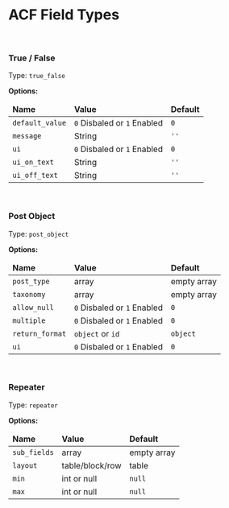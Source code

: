 <h1>ACF Field Types</h1>
<br>

<h3>True / False</h3>
<p>Type: <code>true_false</code>
<p><strong>Options:</strong></p>
<table>
<thead>
<td><strong>Name</strong></td>
<td><strong>Value</strong></td>
<td><strong>Default</strong></td>
</thead>
<tr><td><code>default_value</code></td><td> <code>0</code> Disbaled or <code>1</code> Enabled</td><td><code>0</code></td></tr>
<tr><td><code>message</code></td><td> String</td><td><code>''</code></td></tr>
<tr><td><code>ui</code></td><td> <code>0</code> Disbaled or <code>1</code> Enabled</td><td><code>0</code></td></tr>
<tr><td><code>ui_on_text</code></td><td>  String </td><td><code>''</code></td></tr>
<tr><td><code>ui_off_text</code></td><td>  String </td><td><code>''</code></td></tr>
</table>

<br>

<h3>Post Object</h3>
<p>Type: <code>post_object</code>
<p><strong>Options:</strong></p>
<table>
<thead>
<td><strong>Name</strong></td>
<td><strong>Value</strong></td>
<td><strong>Default</strong></td>
</thead>
<tr><td><code>post_type</code></td><td> array </td><td>empty array</td></tr>
<tr><td><code>taxonomy</code></td><td> array </td><td>empty array</td></tr>
<tr><td><code>allow_null</code></td><td> <code>0</code> Disbaled or <code>1</code> Enabled</td><td><code>0</code></td></tr>
<tr><td><code>multiple</code></td><td> <code>0</code> Disbaled or <code>1</code> Enabled</td><td><code>0</code></td></tr>
<tr><td><code>return_format</code></td><td><code>object</code> or <code>id</code></td><td><code>object</code></td></tr>
<tr><td><code>ui</code></td><td> <code>0</code> Disbaled or <code>1</code> Enabled</td><td><code>0</code></td></tr>
</table>

<br>

<h3>Repeater</h3>
<p>Type: <code>repeater</code>
<p><strong>Options:</strong></p>
<table>
<thead>
<td><strong>Name</strong></td>
<td><strong>Value</strong></td>
<td><strong>Default</strong></td>
</thead>
<tr><td><code>sub_fields</code></td><td> array </td><td>empty array</td></tr>
<tr><td><code>layout</code></td><td> table/block/row </td><td>table</td></tr>
<tr><td><code>min</code></td><td> int or null </td><td><code>null</code></td></tr>
<tr><td><code>max</code></td><td> int or null </td><td><code>null</code></td></tr>
</table>
